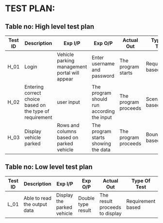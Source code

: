 # TEST PLAN:
## Table no: High level test plan

|Test ID|	Description|	Exp I/P|	Exp O/P|	Actual Out|	Type Of Test|
|---|---|---|---|---|---|
|H_01|	Login |Vehicle parking management portal will appear  |Enter username and password|	The program starts |Requirement based|
|H_02|	Entering correct choice based on the type of requirement| user input|The program should run according the input|The program proceeds	|Scenario based|
|H_03|	Display vehicle parked|Rows and columns based on parked vehicle| The program starts showing the data|The program proceeds	|Boundary based|

## Table no: Low level test plan

|Test ID|	Description|	Exp I/P|	Exp O/P|	Actual Out|	Type Of Test|
|---|---|---|---|---|---|
|L_01|	Able to read the output data|Display the parked vehicle| Double type result|The result proceeds to display	|Requirement based|


